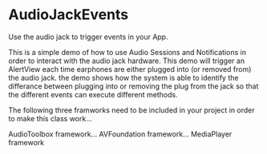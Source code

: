 AudioJackEvents
===============

Use the audio jack to trigger events in your App.

This is a simple demo of how to use Audio Sessions and Notifications in order to interact with the 
audio jack hardware. This demo will trigger an AlertView each time  earphones are either plugged 
into (or removed from) the audio jack.  the demo shows how the system is able to identify the 
differance between plugging into or removing the plug from the jack so that the different events 
can execute different methods. 

The following three framworks need to be included in your project in order to make this class work...

AudioToolbox framework...      AVFoundation framework...     MediaPlayer framework

